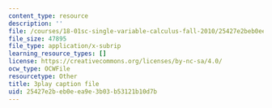 ```yaml
---
content_type: resource
description: ''
file: /courses/18-01sc-single-variable-calculus-fall-2010/25427e2beb0eea9e3b03b53121b10d7b_--lPz7VFnKI.srt
file_size: 47895
file_type: application/x-subrip
learning_resource_types: []
license: https://creativecommons.org/licenses/by-nc-sa/4.0/
ocw_type: OCWFile
resourcetype: Other
title: 3play caption file
uid: 25427e2b-eb0e-ea9e-3b03-b53121b10d7b
---
```

